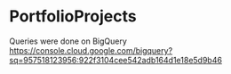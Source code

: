 # PortfolioProjects

Queries were done on BigQuery
https://console.cloud.google.com/bigquery?sq=957518123956:922f3104cee542adb164d1e18e5d9b46

